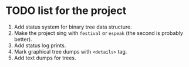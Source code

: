 # TODO list for the project
1. Add status system for binary tree data structure.
2. Make the project sing with `festival` or `espeak` (the second is probably better).
3. Add status log prints.
4. Mark graphical tree dumps with `<details>` tag.
5. Add text dumps for trees.